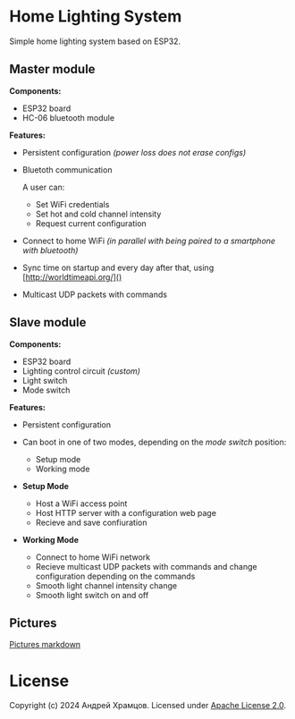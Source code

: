 # Home Lighting System

Simple home lighting system based on ESP32.

## Master module

**Components:**

- ESP32 board
- HC-06 bluetooth module

**Features:**

- Persistent configuration *(power loss does not erase configs)*
- Bluetoth communication

  A user can:

  - Set WiFi credentials
  - Set hot and cold channel intensity
  - Request current configuration

- Connect to home WiFi *(in parallel with being paired to a smartphone with bluetooth)*
- Sync time on startup and every day after that, using [http://worldtimeapi.org/]()
- Multicast UDP packets with commands

## Slave module

**Components:**

- ESP32 board
- Lighting control circuit *(custom)*
- Light switch
- Mode switch

**Features:**

- Persistent configuration

- Can boot in one of two modes, depending on the *mode switch* position:

  - Setup mode
  - Working mode

- **Setup Mode**

  - Host a WiFi access point
  - Host HTTP server with a configuration web page
  - Recieve and save confiuration

- **Working Mode**

  - Connect to home WiFi network
  - Recieve multicast UDP packets with commands and change configuration depending on the commands
  - Smooth light channel intensity change
  - Smooth light switch on and off

## Pictures

[Pictures markdown](/pictures.md)

# License

Copyright (c) 2024 Андрей Храмцов.
Licensed under [Apache License 2.0](LICENSE).
